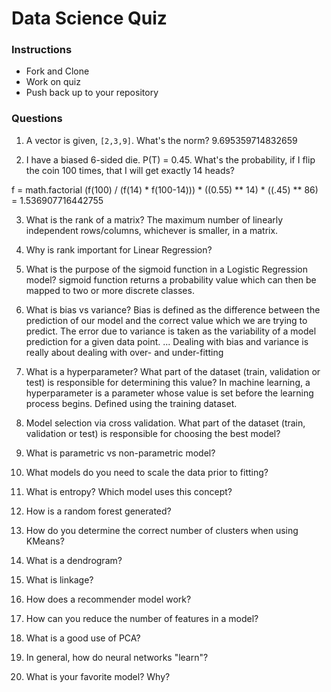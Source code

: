 # Data Science Quiz

### Instructions

- Fork and Clone
- Work on quiz
- Push back up to your repository

### Questions

1. A vector is given, `[2,3,9]`. What's the norm?  9.695359714832659

2. I have a biased 6-sided die. P(T) = 0.45. What's the probability, if I flip the coin 100 times, that I will get exactly 14 heads?

f = math.factorial 
(f(100) / (f(14) * f(100-14))) * ((0.55) ** 14) * ((.45) ** 86) = 1.536907716442755

3. What is the rank of a matrix?  The maximum number of linearly independent rows/columns, whichever is smaller, in a matrix.

4. Why is rank important for Linear Regression? 

5. What is the purpose of the sigmoid function in a Logistic Regression model?  sigmoid function returns a probability value which can then be mapped to two or more discrete classes.

6. What is bias vs variance?  Bias is defined as the difference between the prediction of our model and the correct value which we are trying to predict. The error due to variance is taken as the variability of a model prediction for a given data point. ... Dealing with bias and variance is really about dealing with over- and under-fitting

7. What is a hyperparameter? What part of the dataset (train, validation or test) is responsible for determining this value?  In machine learning, a hyperparameter is a parameter whose value is set before the learning process begins.  Defined using the training dataset.

8. Model selection via cross validation. What part of the dataset (train, validation or test) is responsible for choosing the best model?

9. What is parametric vs non-parametric model?

10. What models do you need to scale the data prior to fitting?

11. What is entropy? Which model uses this concept?

12. How is a random forest generated?

13. How do you determine the correct number of clusters when using KMeans?

14. What is a dendrogram?

15. What is linkage?

16. How does a recommender model work?

17. How can you reduce the number of features in a model?

18. What is a good use of PCA?

19. In general, how do neural networks "learn"?

20. What is your favorite model? Why?
